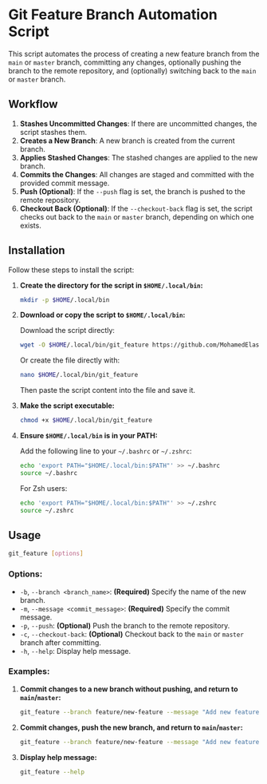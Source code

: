 # Git Feature Branch Automation Script

This script automates the process of creating a new feature branch from the `main` or `master` branch, committing any changes, optionally pushing the branch to the remote repository, and (optionally) switching back to the `main` or `master` branch.

## Workflow

1. **Stashes Uncommitted Changes**: If there are uncommitted changes, the script stashes them.
2. **Creates a New Branch**: A new branch is created from the current branch.
3. **Applies Stashed Changes**: The stashed changes are applied to the new branch.
4. **Commits the Changes**: All changes are staged and committed with the provided commit message.
5. **Push (Optional)**: If the `--push` flag is set, the branch is pushed to the remote repository.
6. **Checkout Back (Optional)**: If the `--checkout-back` flag is set, the script checks out back to the `main` or `master` branch, depending on which one exists.


## Installation

Follow these steps to install the script:

1. **Create the directory for the script in `$HOME/.local/bin`:**

    ```bash
    mkdir -p $HOME/.local/bin
    ```

2. **Download or copy the script to `$HOME/.local/bin`:**

    Download the script directly:

    ```bash
    wget -O $HOME/.local/bin/git_feature https://github.com/MohamedElashri/utils/raw/refs/heads/main/git/git_feature/git_feature.sh
    ```

    Or create the file directly with:

    ```bash
    nano $HOME/.local/bin/git_feature
    ```

    Then paste the script content into the file and save it.

3. **Make the script executable:**

    ```bash
    chmod +x $HOME/.local/bin/git_feature
    ```

4. **Ensure `$HOME/.local/bin` is in your PATH:**

    Add the following line to your `~/.bashrc` or `~/.zshrc`:

    ```bash
    echo 'export PATH="$HOME/.local/bin:$PATH"' >> ~/.bashrc
    source ~/.bashrc
    ```

    For Zsh users:

    ```bash
    echo 'export PATH="$HOME/.local/bin:$PATH"' >> ~/.zshrc
    source ~/.zshrc
    ```

## Usage

```bash
git_feature [options]
```

### Options:

- `-b`, `--branch <branch_name>`: **(Required)** Specify the name of the new branch.
- `-m`, `--message <commit_message>`: **(Required)** Specify the commit message.
- `-p`, `--push`: **(Optional)** Push the branch to the remote repository.
- `-c`, `--checkout-back`: **(Optional)** Checkout back to the `main` or `master` branch after committing.
- `-h`, `--help`: Display help message.

### Examples:

1. **Commit changes to a new branch without pushing, and return to `main`/`master`:**
    ```bash
    git_feature --branch feature/new-feature --message "Add new feature work" --checkout-back
    ```

2. **Commit changes, push the new branch, and return to `main`/`master`:**
    ```bash
    git_feature --branch feature/new-feature --message "Add new feature work" --push --checkout-back
    ```

3. **Display help message:**
    ```bash
    git_feature --help
    ```


